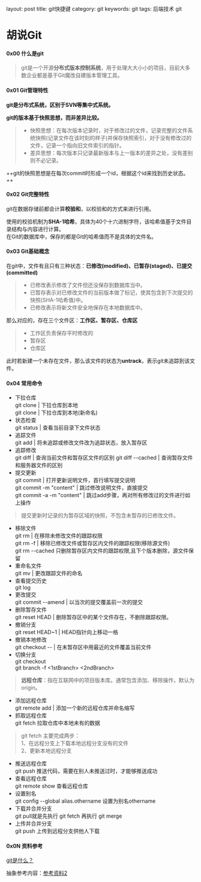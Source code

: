 layout: post
title: git快捷键
category: git
keywords: git
tags: 后端技术 git

# 胡说Git

#### 0x00 什么是git
> git是一个开源**分布式版本控制系统**，用于处理大大小小的项目，目前大多数企业都是基于Git魔改自建版本管理工具。

#### 0x01 Git管理特性
**git是分布式系统，区别于SVN等集中式系统。**  

**git的版本基于快照思想，而非差异比较。**

> * 快照思想：在每次版本记录时，对于修改过的文件，记录完整的文件系统快照(记录文件在该时刻的样子)并保存快照索引，对于没有修改过的文件，记录一个指向旧文件索引的指针。  
> * 差异思想：每次版本只记录最新版本与上一版本的差异之处，没有差别则不必记录。  

++git的快照思想是在每次commit时形成一个id，根据这个id来找到历史状态。++

#### 0x02 Git完整特性
git在数据存储前都会计算**校验和**，以校验和的方式来进行引用。  

使用的校验机制为**SHA-1哈希**，具体为40个十六进制字符，该哈希值基于文件目录结构与内容进行计算。  
在Git的数据库中，保存的都是Git的哈希值而不是具体的文件名。

#### 0x03 Git基础概念
在git中，文件有且只有三种状态：**已修改(modified)、已暂存(staged)、已提交(committed)**
> * 已修改表示修改了文件但还没保存到数据库当中。
> * 已暂存表示对已修改文件的当前版本做了标记，使其包含到下次提交的快照(SHA-1哈希值)中。
> * 已修改表示将新文件安全地保存在本地数据库中。   

那么对应的，存在三个文件区：**工作区、暂存区、仓库区**
> * 工作区负责保存平时修改的
> * 暂存区
> * 仓库区

此时若新建一个未存在文件，那么该文件的状态为**untrack**，表示git未追踪到该文件。

#### 0x04 常用命令
* 下拉仓库  
git clone <url> | 下拉仓库到本地  
git clone <url> <myName> | 下拉仓库到本地(新命名)  
* 状态检查  
git status  | 查看当前目录下文件状态  
* 追踪文件  
git add <fileName> | 将未追踪或修改文件改为追踪状态，放入暂存区
* 追踪修改  
git diff | 查询当前文件和暂存区文件的区别
git diff --cached | 查询暂存文件和服务器文件的区别  
* 提交更新  
git commit | 打开更新说明文件，首行填写提交说明  
git commit -m "content" | 跳过修改说明文件，直接提交  
git commit -a -m "content" |  跳过add步骤，再对所有修改过的文件进行如上操作

>提交更新时记录的为暂存区域的快照，不包含未暂存的已修改文件。
* 移除文件  
git rm <fileName> | 在移除未修改文件的跟踪权限  
git rm -f <fileName> | 移除已修改文件或暂存区内文件的跟踪权限(移除源文件)  
git rm --cached <fileName> 只删除暂存区内文件的跟踪权限,且下个版本删除，源文件保留
* 重命名文件  
git mv <oldName> <newName> | 更改跟踪文件的命名  
* 查看提交历史  
git log  
* 更改提交  
git commit --amend | 以当次的提交覆盖前一次的提交
* 删除暂存文件  
git reset HEAD <fileName> |  删除暂存区中的某个文件存在，不删除跟踪权限。  
* 撤销分支  
git reset HEAD~1 |  HEAD指针向上移动一格  
* 撤销本地修改  
git checkout -- <fileName> | 在未暂存区中用最近的文件覆盖当前文件    
* 切换分支  
git checkout <brachname>   
git branch -f <1stBranch> <2ndBranch>

> **远程仓库**：指在互联网中的项目版本库。通常包含添加、移除操作，默认为origin。

* 添加远程仓库  
git remote add <shortcut> <url> | 添加一个新的远程仓库并命名缩写  
* 抓取远程仓库  
git fetch <remote> 拉取仓库中本地未有的数据  
> git fetch 主要完成两步：  
1、在远程分支上下载本地远程分支没有的文件  
2、更新本地远程分支

* 推送远程仓库  
git push <remote> <branch>  推送代码，需要在别人未推送过时，才能够推送成功  
* 查看远程仓库  
git remote show <remote> 查看远程仓库  
* 设置别名  
git config --global alias.othername <operation> 设置<operation>为别名othername  
* 下载并合并分支  
git pull就是先执行 git fetch 再执行 git merge
* 上传并合并分支  
git push 上传到远程分支供他人下载




#### 0x0N 资料参考
[git是什么？](https://git-scm.com/book/zh/v2/%E8%B5%B7%E6%AD%A5-Git-%E6%98%AF%E4%BB%80%E4%B9%88%EF%BC%9F)  

抽象参考内容：[参考资料2](https://note.youdao.com/)